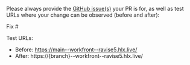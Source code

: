 Please always provide the [GitHub issue(s)](../issues) your PR is for, as well as test URLs where your change can be observed (before and after):

Fix #<gh-issue-id>

Test URLs:
- Before: https://main--workfront--ravise5.hlx.live/
- After: https://{branch}--workfront--ravise5.hlx.live/
